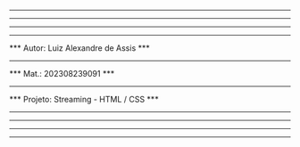 *****************************************
*****************************************
*****************************************
***                                   *** 
*** Autor: Luiz Alexandre de Assis    ***
***                                   ***
*** Mat.: 202308239091                ***
***                                   ***
*** Projeto: Streaming - HTML / CSS   *** 
***                                   ***
*****************************************
*****************************************
*****************************************
